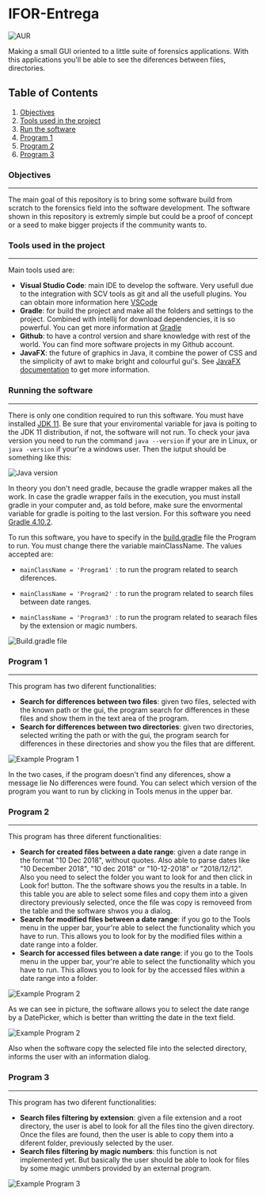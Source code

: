 # IFOR-Entrega

![AUR](https://img.shields.io/aur/license/yaourt.svg)

Making a small GUI oriented to a little suite of forensics applications. With this applications you'll be able to see the diferences between files, directories.

## Table of Contents

1. [Objectives](#-objectives)
2. [Tools used in the project](#-tools-used-in-the-project)
3. [Run the software](#-running-the-software)
4. [Program 1](#-program-1)
5. [Program 2](#-program-2)
6. [Program 3](#-program-3)

### Objectives
---
The main goal of this repository is to bring some software build from scratch to the forensics field into the software development. The software shown in this repository is extremly simple but could be a proof of concept or a seed to make bigger projects if the community wants to. 

### Tools used in the project
---

Main tools used are:

- **Visual Studio Code**: main IDE to develop the software. Very usefull due to the integration with SCV tools as git and all the usefull plugins. You can obtain more information here [VSCode](https://code.visualstudio.com/)
- **Gradle**: for build the project and make all the folders and settings to the project. Combined with intellij for download dependencies, it is so powerful. You can get more information at [Gradle](https://gradle.org/)
- **Github**: to have a control version and share knowledge with rest of the world. You can find more software projects in my Github account. 
- **JavaFX**: the future of graphics in Java, it combine the power of CSS and the simplicity of awt to make bright and colourful gui's. See [JavaFX documentation](https://www.oracle.com/technetwork/java/javafx/documentation/index.html) to get more information. 

### Running the software
---

There is only one condition required to run this software. You must have installed [JDK 11](https://www.oracle.com/technetwork/java/javase/downloads/jdk11-downloads-5066655.html). Be sure that your enviromental variable for java is poiting to the JDK 11 distribution, if not, the software will not run. To check your java version you need to run the command ```java --version``` if your are in Linux, or ```java -version``` if your're a windows user. Then the iutput should be something like this:

![Java version](readmeDocs/javaVersion.png "Checking Java Version")

In theory you don't need gradle, because the gradle wrapper makes all the work. In case the gradle wrapper fails in the execution, you must install gradle in your computer and, as told before, make sure the envormental variable for gradle is poiting to the last version. For this software you need [Gradle 4.10.2](https://gradle.org/next-steps/?version=4.10.2&format=all). 

To run this software, you have to specify in the [build.gradle](build.gradle) file the Program to run. You must change there the variable mainClassName. The values accepted are:

- ```mainClassName = 'Program1' ```: to run the program related to search diferences.

- ```mainClassName = 'Program2' ```: to run the program related to search files between date ranges. 

- ```mainClassName = 'Program3' ```: to run the program related to searach files by the extension or magic numbers. 

![Build.gradle file](readmeDocs/build.png "Build.gradle file configuration")

### Program 1
---

This program has two diferent functionalities:
- **Search for differences between two files**: given two files, selected with the known path or the gui, the program search for differences in these files and show them in the text area of the program. 
- **Search for differences between two directories**: given two directories, selected writing the path or with the gui, the program search for differences in these directories and show you the files that are different.

![Example Program 1](readmeDocs/example1.png "Example GUI Program 1")

In the two cases, if the program doesn't find any diferences, show a message lie No differences were found. You can select which version of the program you want to run by clicking in Tools menus in the upper bar. 

### Program 2
---

This program has three diferent functionalities:
- **Search for created files between a date range**: given a date range in the format "10 Dec 2018", without quotes. Also able to parse dates like "10 December 2018", "10 dec 2018" or "10-12-2018" or "2018/12/12". Also you need to select the folder you want to look for and then click in Look for! button. The the software shows you the results in a table. In this table you are able to select some files and copy them into a given directory previously selected, once the file was copy is removeed from the table and the software shwos you a dialog.
- **Search for modified files between a date range**: if you go to the Tools menu in the upper bar, your're able to select the functionality which you have to run. This allows you to look for by the modified files within a date range into a folder. 
- **Search for accessed files between a date range**: if you go to the Tools menu in the upper bar, your're able to select the functionality which you have to run. This allows you to look for by the accessed files within a date range into a folder. 

![Example Program 2](readmeDocs/example2.png "Example GUI Program 2")

As we can see in picture, the software allows you to select the date range by a DatePicker, which is better than writting the date in the text field. 

![Example Program 2](readmeDocs/example2.png "Example GUI Program 2")

Also when the software copy the selected file into the selected directory, informs the user with an information dialog.  


### Program 3
---

This program has two diferent functionalities:
- **Search files filtering by extension**: given a file extension and a root directory, the user is abel to look for all the files tino the given directory. Once the files are found, then the user is able to copy them into a diferent folder, previously selected by the user. 
- **Search files filtering by magic numbers**: this function is not implemented yet. But basically the user should be able to look for files by some magic unmbers provided by an external program. 

![Example Program 3](readmeDocs/example3.png "Example GUI Program 3")